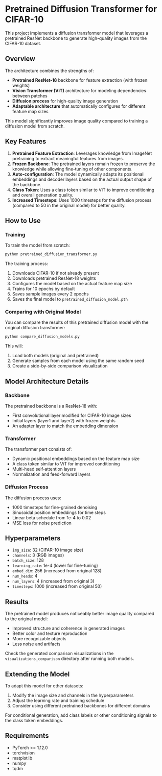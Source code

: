# Pretrained Diffusion Transformer for CIFAR-10

This project implements a diffusion transformer model that leverages a pretrained ResNet backbone to generate high-quality images from the CIFAR-10 dataset.

## Overview

The architecture combines the strengths of:
- **Pretrained ResNet-18** backbone for feature extraction (with frozen weights)
- **Vision Transformer (ViT)** architecture for modeling dependencies between patches
- **Diffusion process** for high-quality image generation
- **Adaptable architecture** that automatically configures for different feature map sizes

This model significantly improves image quality compared to training a diffusion model from scratch.

## Key Features

1. **Pretrained Feature Extraction**: Leverages knowledge from ImageNet pretraining to extract meaningful features from images.
2. **Frozen Backbone**: The pretrained layers remain frozen to preserve the knowledge while allowing fine-tuning of other components.
3. **Auto-configuration**: The model dynamically adapts its positional embeddings and decoder layers based on the actual output shape of the backbone.
4. **Class Token**: Uses a class token similar to ViT to improve conditioning and overall generation quality.
5. **Increased Timesteps**: Uses 1000 timesteps for the diffusion process (compared to 50 in the original model) for better quality.

## How to Use

### Training

To train the model from scratch:

```bash
python pretrained_diffusion_transformer.py
```

The training process:
1. Downloads CIFAR-10 if not already present
2. Downloads pretrained ResNet-18 weights
3. Configures the model based on the actual feature map size
4. Trains for 10 epochs by default
5. Saves sample images every 2 epochs
6. Saves the final model to `pretrained_diffusion_model.pth`

### Comparing with Original Model

You can compare the results of this pretrained diffusion model with the original diffusion transformer:

```bash
python compare_diffusion_models.py
```

This will:
1. Load both models (original and pretrained)
2. Generate samples from each model using the same random seed
3. Create a side-by-side comparison visualization

## Model Architecture Details

### Backbone

The pretrained backbone is a ResNet-18 with:
- First convolutional layer modified for CIFAR-10 image sizes
- Initial layers (layer1 and layer2) with frozen weights
- An adapter layer to match the embedding dimension

### Transformer

The transformer part consists of:
- Dynamic positional embeddings based on the feature map size
- A class token similar to ViT for improved conditioning
- Multi-head self-attention layers
- Normalization and feed-forward layers

### Diffusion Process

The diffusion process uses:
- 1000 timesteps for fine-grained denoising
- Sinusoidal position embeddings for time steps
- Linear beta schedule from 1e-4 to 0.02
- MSE loss for noise prediction

## Hyperparameters

- `img_size`: 32 (CIFAR-10 image size)
- `channels`: 3 (RGB images)
- `batch_size`: 128
- `learning_rate`: 1e-4 (lower for fine-tuning)
- `embed_dim`: 256 (increased from original 128)
- `num_heads`: 4
- `num_layers`: 4 (increased from original 3)
- `timesteps`: 1000 (increased from original 50)

## Results

The pretrained model produces noticeably better image quality compared to the original model:
- Improved structure and coherence in generated images
- Better color and texture reproduction
- More recognizable objects
- Less noise and artifacts

Check the generated comparison visualizations in the `visualizations_comparison` directory after running both models.

## Extending the Model

To adapt this model for other datasets:

1. Modify the image size and channels in the hyperparameters
2. Adjust the learning rate and training schedule
3. Consider using different pretrained backbones for different domains

For conditional generation, add class labels or other conditioning signals to the class token embeddings.

## Requirements

- PyTorch >= 1.12.0
- torchvision
- matplotlib
- numpy
- tqdm 